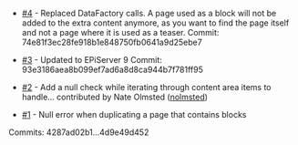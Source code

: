 
 - [#4](https://github.com/jstemerdink/EPi.Libraries.BlockSearch/commit/74e81f3ec28fe918b1e848750fb0641a9d25ebe7) -  Replaced DataFactory calls. A page used as a block will not be added to the extra content anymore, as you want to find the page itself and not a page where it is used as a teaser.
Commit: 74e81f3ec28fe918b1e848750fb0641a9d25ebe7

 - [#3](https://github.com/jstemerdink/EPi.Libraries.BlockSearch/commit/93e3186aea8b099ef7ad6a8d8ca944b7f781ff95) - Updated to EPiServer 9
Commit: 93e3186aea8b099ef7ad6a8d8ca944b7f781ff95

 - [#2](https://github.com/jstemerdink/EPi.Libraries.BlockSearch/pull/2) - Add a null check while iterating through content area items to handle… contributed by Nate Olmsted ([nolmsted](https://github.com/nolmsted))
 - [#1](https://github.com/jstemerdink/EPi.Libraries.BlockSearch/issues/1) - Null error when duplicating a page that contains blocks

Commits: 4287ad02b1...4d9e49d452

